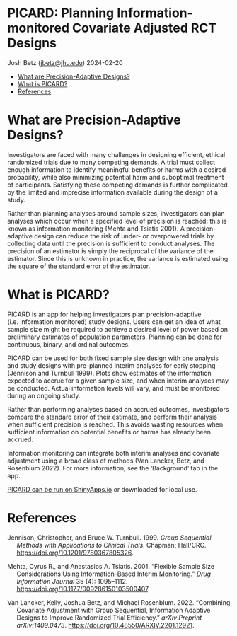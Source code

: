 PICARD: Planning Information-monitored Covariate Adjusted RCT Designs
================
Josh Betz (<jbetz@jhu.edu>)
2024-02-20

- [What are Precision-Adaptive
  Designs?](#what-are-precision-adaptive-designs)
- [What is PICARD?](#what-is-picard)
- [References](#references)

# What are Precision-Adaptive Designs?

Investigators are faced with many challenges in designing efficient,
ethical randomized trials due to many competing demands. A trial must
collect enough information to identify meaningful benefits or harms with
a desired probability, while also minimizing potential harm and
suboptimal treatment of participants. Satisfying these competing demands
is further complicated by the limited and imprecise information
available during the design of a study.

Rather than planning analyses around sample sizes, investigators can
plan analyses which occur when a specified level of precision is
reached: this is known as information monitoring (Mehta and Tsiatis
2001). A precision-adaptive design can reduce the risk of under- or
overpowered trials by collecting data until the precision is sufficient
to conduct analyses. The precision of an estimator is simply the
reciprocal of the variance of the estimator. Since this is unknown in
practice, the variance is estimated using the square of the standard
error of the estimator.

# What is PICARD?

PICARD is an app for helping investigators plan precision-adaptive
(i.e. information monitored) study designs. Users can get an idea of
what sample size might be required to achieve a desired level of power
based on preliminary estimates of population parameters. Planning can be
done for continuous, binary, and ordinal outcomes.

PICARD can be used for both fixed sample size design with one analysis
and study designs with pre-planned interim analyses for early stopping
(Jennison and Turnbull 1999). Plots show estimates of the information
expected to accrue for a given sample size, and when interim analyses
may be conducted. Actual information levels will vary, and must be
monitored during an ongoing study.

Rather than performing analyses based on accrued outcomes, investigators
compare the standard error of their estimate, and perform their analysis
when sufficient precision is reached. This avoids wasting resources when
sufficient information on potential benefits or harms has already been
accrued.

Information monitoring can integrate both interim analyses and covariate
adjustment using a broad class of methods (Van Lancker, Betz, and
Rosenblum 2022). For more information, see the ‘Background’ tab in the
app.

[PICARD can be run on
ShinyApps.io](https://josh-betz.shinyapps.io/PICARD/) or downloaded for
local use.

# References

<div id="refs" class="references csl-bib-body hanging-indent">

<div id="ref-Jennison1999" class="csl-entry">

Jennison, Christopher, and Bruce W. Turnbull. 1999. *Group Sequential
Methods with Applications to Clinical Trials*. Chapman; Hall/CRC.
<https://doi.org/10.1201/9780367805326>.

</div>

<div id="ref-Mehta2001" class="csl-entry">

Mehta, Cyrus R., and Anastasios A. Tsiatis. 2001. “Flexible Sample Size
Considerations Using Information-Based Interim Monitoring.” *Drug
Information Journal* 35 (4): 1095–1112.
<https://doi.org/10.1177/009286150103500407>.

</div>

<div id="ref-VanLancker2022" class="csl-entry">

Van Lancker, Kelly, Joshua Betz, and Michael Rosenblum. 2022. “Combining
Covariate Adjustment with Group Sequential, Information Adaptive Designs
to Improve Randomized Trial Efficiency.” *arXiv Preprint
arXiv:1409.0473*. <https://doi.org/10.48550/ARXIV.2201.12921>.

</div>

</div>
